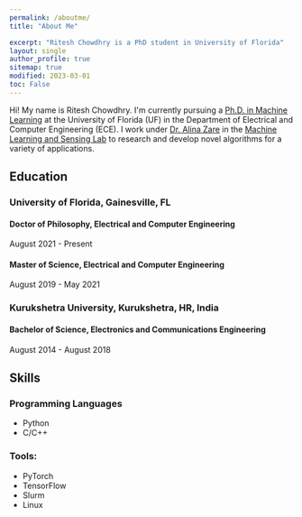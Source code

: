 ```yaml
---
permalink: /aboutme/
title: "About Me"

excerpt: "Ritesh Chowdhry is a PhD student in University of Florida"
layout: single
author_profile: true
sitemap: true
modified: 2023-03-01
toc: False
---
```

Hi! My name is Ritesh Chowdhry. I'm currently pursuing a [Ph.D. in Machine Learning](https://faculty.eng.ufl.edu/machine-learning/2021/03/welcome-new-phd-student-ritesh-chowdhry/) at the University of Florida (UF) in the Department of Electrical and Computer Engineering (ECE). I work under
[Dr. Alina Zare](https://faculty.eng.ufl.edu/machine-learning/people/faculty/) in the
[Machine Learning and Sensing Lab](https://faculty.eng.ufl.edu/machine-learning/machine-learning-sensing-lab/) to research and develop novel algorithms for a variety of applications.<br/>


## Education

### University of Florida, Gainesville, FL 
#### Doctor of Philosophy, Electrical and Computer Engineering 
August 2021 - Present <br/>

#### Master of Science, Electrical and Computer Engineering
August 2019 - May 2021 <br/>

### Kurukshetra University, Kurukshetra, HR, India 
#### Bachelor of Science, Electronics and Communications Engineering 
August 2014 - August 2018 <br/>

## Skills
### Programming Languages
* Python
* C/C++

###  Tools: 
* PyTorch 
* TensorFlow 
* Slurm 
* Linux
